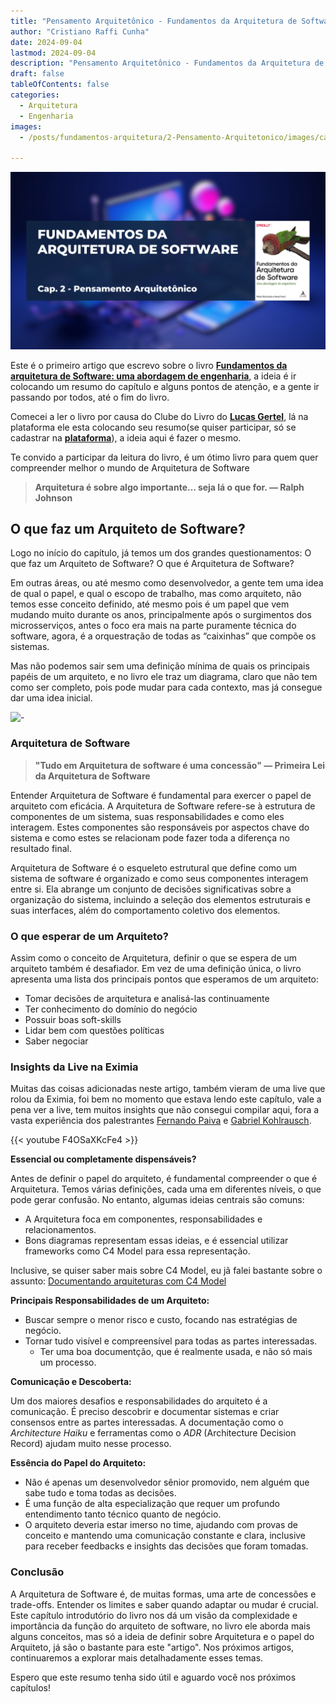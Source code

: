 ```yaml
---
title: "Pensamento Arquitetônico - Fundamentos da Arquitetura de Software"
author: "Cristiano Raffi Cunha"
date: 2024-09-04
lastmod: 2024-09-04
description: "Pensamento Arquitetônico - Fundamentos da Arquitetura de Software: uma Abordagem de Engenharia"
draft: false
tableOfContents: false
categories:
  - Arquitetura
  - Engenharia
images:
  - /posts/fundamentos-arquitetura/2-Pensamento-Arquitetonico/images/capa.png
  
---
```


![](./images/capa.png#center)

Este é o primeiro artigo que escrevo sobre o livro [**Fundamentos da arquitetura de Software: uma abordagem de engenharia**](https://www.amazon.com.br/Fundamentos-Arquitetura-Software-Abordagem-Engenharia/dp/8550819859/), a ideia é ir colocando um resumo do capítulo e alguns pontos de atenção, e a gente ir passando por todos, até o fim do livro.

Comecei a ler o livro por causa do Clube do Livro do [**Lucas Gertel**](https://www.linkedin.com/in/lucas-gertel/), lá na plataforma ele esta colocando seu resumo(se quiser participar, só se cadastrar na [**plataforma**](https://nextgendevelopers.com.br/)), a ideia aqui é fazer o mesmo.

Te convido a participar da leitura do livro, é um ótimo livro para quem quer compreender melhor o mundo de Arquitetura de Software

> **Arquitetura é sobre algo importante… seja lá o que for. — Ralph Johnson**

## O que faz um Arquiteto de Software?

Logo no início do capítulo, já temos um dos grandes questionamentos: O que faz um Arquiteto de Software? O que é Arquitetura de Software?

Em outras áreas, ou até mesmo como desenvolvedor, a gente tem uma idea de qual o papel, e qual o escopo de trabalho, mas como arquiteto, não temos esse conceito definido, até mesmo pois é um papel que vem mudando muito durante os anos, principalmente após o surgimentos dos microsserviços, antes o foco era mais na parte puramente técnica do software, agora, é a orquestração de todas as “caixinhas” que compõe os sistemas.

Mas não podemos sair sem uma definição mínima de quais os principais papéis de um arquiteto, e no livro ele traz um diagrama, claro que não tem como ser completo, pois pode mudar para cada contexto, mas já consegue dar uma idea inicial.

![-](https://fundamentalsofsoftwarearchitecture.com/images/book/fosa_0101.png)


### Arquitetura de Software

> **"Tudo em Arquitetura de software é uma concessão" — Primeira Lei da Arquitetura de Software**

Entender Arquitetura de Software é fundamental para exercer o papel de arquiteto com eficácia. A Arquitetura de Software refere-se à estrutura de componentes de um sistema, suas responsabilidades e como eles interagem. Estes componentes são responsáveis por aspectos chave do sistema e como estes se relacionam pode fazer toda a diferença no resultado final.

Arquitetura de Software é o esqueleto estrutural que define como um sistema de software é organizado e como seus componentes interagem entre si. Ela abrange um conjunto de decisões significativas sobre a organização do sistema, incluindo a seleção dos elementos estruturais e suas interfaces, além do comportamento coletivo dos elementos. 

### O que esperar de um Arquiteto?

Assim como o conceito de Arquitetura, definir o que se espera de um arquiteto também é desafiador. Em vez de uma definição única, o livro apresenta uma lista dos principais pontos que esperamos de um arquiteto:

- Tomar decisões de arquitetura e analisá-las continuamente
- Ter conhecimento do domínio do negócio
- Possuir boas soft-skills
- Lidar bem com questões políticas
- Saber negociar

### Insights da Live na Eximia

Muitas das coisas adicionadas neste artigo, também vieram de uma live que rolou da Eximia, foi bem no momento que estava lendo este capítulo, vale a pena ver a live, tem muitos insights que não consegui compilar aqui, fora a vasta experiência dos palestrantes [Fernando Paiva](https://www.linkedin.com/in/fernandoneiva/) e [Gabriel  Kohlrausch](https://www.linkedin.com/in/gabrielsk/). 


{{< youtube F4OSaXKcFe4 >}}


**Essencial ou completamente dispensáveis?**

Antes de definir o papel do arquiteto, é fundamental compreender o que é Arquitetura. Temos várias definições, cada uma em diferentes níveis, o que pode gerar confusão. No entanto, algumas ideias centrais são comuns:

- A Arquitetura foca em componentes, responsabilidades e relacionamentos.
- Bons diagramas representam essas ideias, e é essencial utilizar frameworks como C4 Model para essa representação.

Inclusive, se quiser saber mais sobre C4 Model, eu jã falei bastante sobre o assunto: [Documentando arquiteturas com C4 Model](https://www.youtube.com/live/X7UKXcS6OVI?si=6QBOfZ9Pptu0o71B)

**Principais Responsabilidades de um Arquiteto:**

- Buscar sempre o menor risco e custo, focando nas estratégias de negócio.
- Tornar tudo visível e compreensível para todas as partes interessadas.
  - Ter uma boa documentção, que é realmente usada, e não só mais um processo.

**Comunicação e Descoberta:**

Um dos maiores desafios e responsabilidades do arquiteto é a comunicação. É preciso descobrir e documentar sistemas e criar consensos entre as partes interessadas. A documentação como o *Architecture Haiku* e ferramentas como o *ADR* (Architecture Decision Record) ajudam muito nesse processo.

**Essência do Papel do Arquiteto:**

- Não é apenas um desenvolvedor sênior promovido, nem alguém que sabe tudo e toma todas as decisões.
- É uma função de alta especialização que requer um profundo entendimento tanto técnico quanto de negócio.
- O arquiteto deveria estar imerso no time, ajudando com provas de conceito e mantendo uma comunicação constante e clara, inclusive para receber feedbacks e insights das decisões que foram tomadas.

### Conclusão

A Arquitetura de Software é, de muitas formas, uma arte de concessões e trade-offs. Entender os limites e saber quando adaptar ou mudar é crucial. Este capítulo introdutório do livro nos dá um visão da complexidade e importância da função do arquiteto de software, no livro ele aborda mais alguns conceitos, mas só a ideia de definir sobre Arquitetura e o papel do Arquiteto, já são o bastante para este "artigo". Nos próximos artigos, continuaremos a explorar mais detalhadamente esses temas.

Espero que este resumo tenha sido útil e aguardo você nos próximos capítulos!